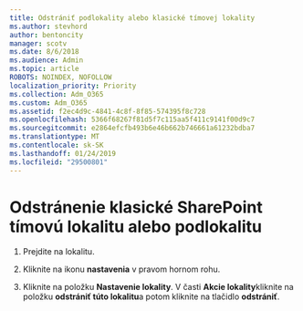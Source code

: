 ```yaml
---
title: Odstrániť podlokality alebo klasické tímovej lokality
ms.author: stevhord
author: bentoncity
manager: scotv
ms.date: 8/6/2018
ms.audience: Admin
ms.topic: article
ROBOTS: NOINDEX, NOFOLLOW
localization_priority: Priority
ms.collection: Adm_O365
ms.custom: Adm_O365
ms.assetid: f2ec4d9c-4841-4c8f-8f85-574395f8c728
ms.openlocfilehash: 5366f68267f81d5f7c115aa5f411c9141f00d9c7
ms.sourcegitcommit: e2864efcfb493b6e46b662b746661a61232bdba7
ms.translationtype: MT
ms.contentlocale: sk-SK
ms.lasthandoff: 01/24/2019
ms.locfileid: "29500801"
---
```

# <a name="delete-a-classic-sharepoint-team-site-or-subsite"></a>Odstránenie klasické SharePoint tímovú lokalitu alebo podlokalitu

1. Prejdite na lokalitu.
    
2. Kliknite na ikonu **nastavenia** v pravom hornom rohu. 
    
3. Kliknite na položku **Nastavenie lokality**. V časti **Akcie lokality**kliknite na položku **odstrániť túto lokalitu**a potom kliknite na tlačidlo **odstrániť**.
    

